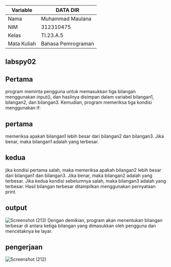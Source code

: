 | Variable       | DATA DIR         |
| ---------------| ---------------- |
| Nama           | Muhammad Maulana |
| NIM            | 312310475        |
| Kelas          | TI.23.A.5        |
| Mata Kuliah    | Bahasa Pemrograman |

## labspy02
## Pertama 
program meminta pengguna untuk memasukkan tiga bilangan menggunakan input(), dan hasilnya disimpan dalam variabel bilangan1, bilangan2, dan bilangan3.
Kemudian, program memeriksa tiga kondisi menggunakan if:
## pertama
memeriksa apakah bilangan1 lebih besar dari bilangan2 dan bilangan3. Jika benar, maka bilangan1 adalah yang terbesar.
## kedua
jika kondisi pertama salah, maka memeriksa apakah bilangan2 lebih besar dari bilangan1 dan bilangan3. Jika benar, maka bilangan2 adalah yang terbesar.
Jika kedua kondisi sebelumnya salah, maka bilangan3 adalah yang terbesar.
Hasil bilangan terbesar ditampilkan menggunakan pernyataan print.
## output
![Screenshot (213)](https://github.com/Maullynn/labspy02/assets/144296695/965ba697-7f4a-41e7-abf4-381da0822bd8)
Dengan demikian, program akan menentukan bilangan terbesar di antara ketiga bilangan yang dimasukkan oleh pengguna dan mencetaknya ke layar.
## pengerjaan
![Screenshot (212)](https://github.com/Maullynn/labspy02/assets/144296695/f7cbe81f-699c-4ae5-ac24-2ffbbdd296b7)
